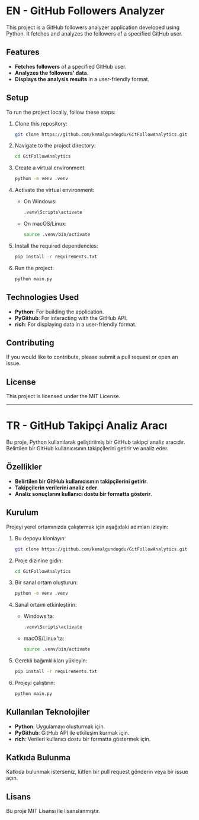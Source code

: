 # EN - GitHub Followers Analyzer

This project is a GitHub followers analyzer application developed using Python. It fetches and analyzes the followers of a specified GitHub user.

## Features

- **Fetches followers** of a specified GitHub user.
- **Analyzes the followers' data**.
- **Displays the analysis results** in a user-friendly format.

## Setup

To run the project locally, follow these steps:

1. Clone this repository:
    ```bash
    git clone https://github.com/kemalgundogdu/GitFollowAnalytics.git
    ```

2. Navigate to the project directory:
    ```bash
    cd GitFollowAnalytics
    ```

3. Create a virtual environment:
    ```bash
    python -m venv .venv
    ```

4. Activate the virtual environment:
    - On Windows:
        ```bash
        .venv\Scripts\activate
        ```
    - On macOS/Linux:
        ```bash
        source .venv/bin/activate
        ```

5. Install the required dependencies:
    ```bash
    pip install -r requirements.txt
    ```

6. Run the project:
    ```bash
    python main.py
    ```

## Technologies Used

- **Python**: For building the application.
- **PyGithub**: For interacting with the GitHub API.
- **rich**: For displaying data in a user-friendly format.

## Contributing

If you would like to contribute, please submit a pull request or open an issue.

## License

This project is licensed under the MIT License.

---

# TR - GitHub Takipçi Analiz Aracı

Bu proje, Python kullanılarak geliştirilmiş bir GitHub takipçi analiz aracıdır. Belirtilen bir GitHub kullanıcısının takipçilerini getirir ve analiz eder.

## Özellikler

- **Belirtilen bir GitHub kullanıcısının takipçilerini getirir**.
- **Takipçilerin verilerini analiz eder**.
- **Analiz sonuçlarını kullanıcı dostu bir formatta gösterir**.

## Kurulum

Projeyi yerel ortamınızda çalıştırmak için aşağıdaki adımları izleyin:

1. Bu depoyu klonlayın:
    ```bash
    git clone https://github.com/kemalgundogdu/GitFollowAnalytics.git
    ```

2. Proje dizinine gidin:
    ```bash
    cd GitFollowAnalytics
    ```

3. Bir sanal ortam oluşturun:
    ```bash
    python -m venv .venv
    ```

4. Sanal ortamı etkinleştirin:
    - Windows'ta:
        ```bash
        .venv\Scripts\activate
        ```
    - macOS/Linux'ta:
        ```bash
        source .venv/bin/activate
        ```

5. Gerekli bağımlılıkları yükleyin:
    ```bash
    pip install -r requirements.txt
    ```

6. Projeyi çalıştırın:
    ```bash
    python main.py
    ```

## Kullanılan Teknolojiler

- **Python**: Uygulamayı oluşturmak için.
- **PyGithub**: GitHub API ile etkileşim kurmak için.
- **rich**: Verileri kullanıcı dostu bir formatta göstermek için.

## Katkıda Bulunma

Katkıda bulunmak isterseniz, lütfen bir pull request gönderin veya bir issue açın.

## Lisans

Bu proje MIT Lisansı ile lisanslanmıştır.
